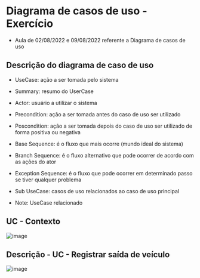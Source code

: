 # Diagrama de casos de uso - Exercício

- Aula de 02/08/2022 e 09/08/2022 referente a Diagrama de casos de uso

## Descrição do diagrama de caso de uso

- UseCase: ação a ser tomada pelo sistema

- Summary: resumo do UserCase

- Actor: usuário a utilizar o sistema

- Precondition: ação a ser tomada antes do caso de uso ser utilizado

- Poscondition: ação a ser tomada depois do caso de uso ser utilizado de forma positiva ou negativa

- Base Sequence: é o fluxo que mais ocorre (mundo ideal do sistema)

- Branch Sequence: é o fluxo alternativo que pode ocorrer de acordo com as ações do ator

- Exception Sequence: é o fluxo que pode ocorrer em determinado passo se tiver qualquer problema

- Sub UseCase: casos de uso relacionados ao caso de uso principal

- Note: UseCase relacionado



## UC - Contexto

![image](https://user-images.githubusercontent.com/62342894/184907625-2cf358cb-43cc-4a94-b698-9f0fca48e9a0.png)

## Descrição - UC - Registrar saída de veículo

![image](https://user-images.githubusercontent.com/62342894/184907709-d3e70a4f-4a40-4564-b31c-b25278e3a0b5.png)


